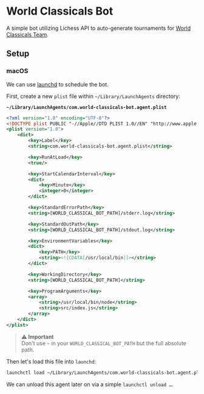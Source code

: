 # World Classicals Bot

A simple bot utilizing Lichess API to auto-generate tournaments for
[World Classicals Team](https://lichess.org/team/world-classicals).

## Setup

### macOS

We can use [launchd](https://www.manpagez.com/man/8/launchd/) to schedule the bot.

First, create a new `plist` file within `~/Library/LaunchAgents` directory:

**`~/Library/LaunchAgents/com.world-classicals-bot.agent.plist`**

```xml
<?xml version="1.0" encoding="UTF-8"?>
<!DOCTYPE plist PUBLIC "-//Apple//DTD PLIST 1.0//EN" "http://www.apple.com/DTDs/PropertyList-1.0.dtd">
<plist version="1.0">
    <dict>
        <key>Label</key>
        <string>com.world-classicals-bot.agent.plist</string>

        <key>RunAtLoad</key>
        <true/>

        <key>StartCalendarInterval</key>
        <dict>
            <key>Minute</key>
            <integer>0</integer>
        </dict>

        <key>StandardErrorPath</key>
        <string>[WORLD_CLASSICAL_BOT_PATH]/stderr.log</string>

        <key>StandardOutPath</key>
        <string>[WORLD_CLASSICAL_BOT_PATH]/stdout.log</string>

        <key>EnvironmentVariables</key>
        <dict>
            <key>PATH</key>
            <string><![CDATA[/usr/local/bin]]></string>
        </dict>

        <key>WorkingDirectory</key>
        <string>[WORLD_CLASSICAL_BOT_PATH]</string>

        <key>ProgramArguments</key>
        <array>
            <string>/usr/local/bin/node</string>
            <string>src/index.js</string>
        </array>
    </dict>
</plist>
```

> **⚠️ Important**  
> Don't use `~` in your `WORLD_CLASSICAL_BOT_PATH` but the full absolute path.

Then let's load this file into `launchd`:

```sh
launchctl load ~/Library/LaunchAgents/com.world-classicals-bot.agent.plist
```

We can unload this agent later on via a simple `launchctl unload …`.
